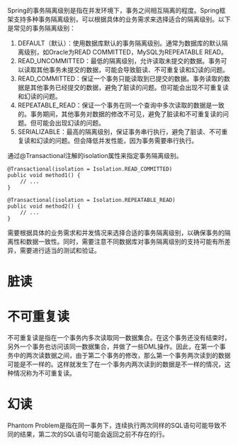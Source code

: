 Spring的事务隔离级别是指在并发环境下，事务之间相互隔离的程度。Spring框架支持多种事务隔离级别，可以根据具体的业务需求来选择适合的隔离级别。以下是常见的事务隔离级别：

1. DEFAULT（默认）：使用数据库默认的事务隔离级别。通常为数据库的默认隔离级别，如Oracle为READ COMMITTED，MySQL为REPEATABLE READ。
2. READ_UNCOMMITTED：最低的隔离级别，允许读取未提交的数据。事务可以读取其他事务未提交的数据，可能会导致脏读、不可重复读和幻读的问题。
3. READ_COMMITTED：保证一个事务只能读取到已提交的数据。事务读取的数据是其他事务已经提交的数据，避免了脏读的问题。但可能会出现不可重复读和幻读的问题。
4. REPEATABLE_READ：保证一个事务在同一个查询中多次读取的数据是一致的。事务期间，其他事务对数据的修改不可见，避免了脏读和不可重复读的问题。但可能会出现幻读的问题。
5. SERIALIZABLE：最高的隔离级别，保证事务串行执行，避免了脏读、不可重复读和幻读的问题。但会降低并发性能，因为事务需要串行执行。

通过@Transactional注解的isolation属性来指定事务隔离级别。

```
@Transactional(isolation = Isolation.READ_COMMITTED)
public void method1() {
    // ...
}

@Transactional(isolation = Isolation.REPEATABLE_READ)
public void method2() {
    // ...
}
```

需要根据具体的业务需求和并发情况来选择合适的事务隔离级别，以确保事务的隔离性和数据一致性。同时，需要注意不同数据库对事务隔离级别的支持可能有所差异，需要进行适当的测试和验证。
# 脏读
# 不可重复读
不可重复读是指在一个事务内多次读取同一数据集合。在这个事务还没有结束时，另外一个事务也访问该同一数据集合，并做了一些DML操作。因此，在第一个事务中的两次读数据之间，由于第二个事务的修改，那么第一个事务两次读到的数据可能是不一样的。这样就发生了在一个事务内两次读到的数据是不一样的情况，这种情况称为不可重复读。

# 幻读
Phantom Problem是指在同一事务下，连续执行两次同样的SQL语句可能导致不同的结果，第二次的SQL语句可能会返回之前不存在的行。
